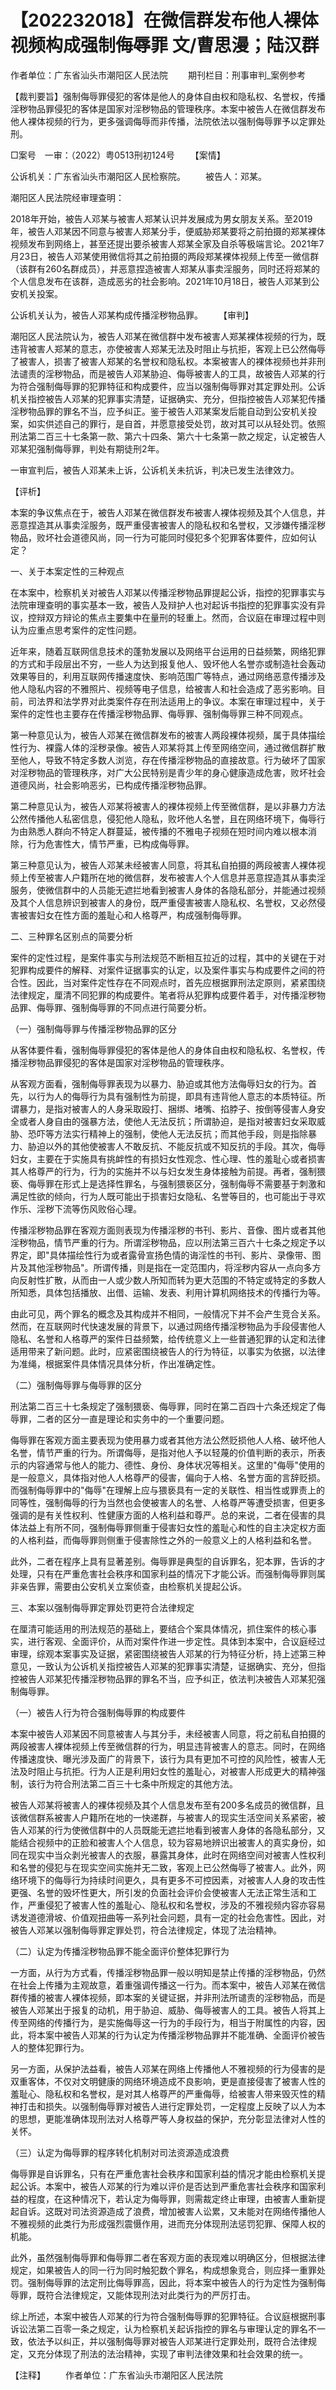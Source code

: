 # 【202232018】在微信群发布他人裸体视频构成强制侮辱罪 文/曹思漫；陆汉群

作者单位：广东省汕头市潮阳区人民法院 　　期刊栏目：刑事审判_案例参考

【裁判要旨】强制侮辱罪侵犯的客体是他人的身体自由权和隐私权、名誉权，传播淫秽物品罪侵犯的客体是国家对淫秽物品的管理秩序。本案中被告人在微信群发布他人裸体视频的行为，更多强调侮辱而非传播，法院依法以强制侮辱罪予以定罪处刑。

□案号　一审：（2022）粤0513刑初124号 　　【案情】

公诉机关：广东省汕头市潮阳区人民检察院。 　　被告人：邓某。

潮阳区人民法院经审理查明：

2018年开始，被告人邓某与被害人郑某认识并发展成为男女朋友关系。至2019年，被告人邓某因不同意与被害人郑某分手，便威胁郑某要将之前拍摄的郑某裸体视频发布到网络上，甚至还提出要杀被害人郑某全家及自杀等极端言论。2021年7月23日，被告人邓某使用微信将其之前拍摄的两段郑某裸体视频上传至一微信群（该群有260名群成员），并恶意捏造被害人郑某从事卖淫服务，同时还将郑某的个人信息发布在该群，造成恶劣的社会影响。2021年10月18日，被告人邓某到公安机关投案。

公诉机关认为，被告人邓某构成传播淫秽物品罪。 　　【审判】

潮阳区人民法院认为，被告人邓某在微信群中发布被害人郑某裸体视频的行为，既违背被害人郑某的意志，亦使被害人郑某无法及时阻止与抗拒，客观上已公然侮辱了被害人，损害了被害人郑某的名誉权和隐私权。本案被害人的裸体视频也并非刑法谴责的淫秽物品，而是被告人邓某胁迫、侮辱被害人的工具，故被告人邓某的行为符合强制侮辱罪的犯罪特征和构成要件，应当以强制侮辱罪对其定罪处刑。公诉机关指控被告人邓某的犯罪事实清楚，证据确实、充分，但指控被告人邓某犯传播淫秽物品罪的罪名不当，应予纠正。鉴于被告人邓某案发后能自动到公安机关投案，如实供述自己的罪行，是自首，并愿意接受处罚，故对其可以从轻处罚。依照刑法第二百三十七条第一款、第六十四条、第六十七条第一款之规定，认定被告人邓某犯强制侮辱罪，判处有期徒刑2年。

一审宣判后，被告人邓某未上诉，公诉机关未抗诉，判决已发生法律效力。

【评析】

本案的争议焦点在于，被告人邓某在微信群发布被害人裸体视频及其个人信息，并恶意捏造其从事卖淫服务，既严重侵害被害人的隐私权和名誉权，又涉嫌传播淫秽物品，败坏社会道德风尚，同一行为可能同时侵犯多个犯罪客体要件，应如何认定？

一、关于本案定性的三种观点

在本案中，检察机关对被告人邓某以传播淫秽物品罪提起公诉，指控的犯罪事实与法院审理查明的事实基本一致，被告人及辩护人也对起诉书指控的犯罪事实没有异议，控辩双方辩论的焦点主要集中在量刑的轻重上。然而，合议庭在审理过程中则认为应重点思考案件的定性问题。

近年来，随着互联网信息技术的蓬勃发展以及网络平台运用的日益频繁，网络犯罪的方式和手段层出不穷，一些人为达到报复他人、毁坏他人名誉亦或制造社会轰动效果等目的，利用互联网传播速度快、影响范围广等特点，通过网络恶意传播涉及他人隐私内容的不雅照片、视频等电子信息，给被害人和社会造成了恶劣影响。目前，司法界和法学界对此类案件存在刑法适用上的争议。本案在审理过程中，关于案件的定性也主要存在传播淫秽物品罪、侮辱罪、强制侮辱罪三种不同观点。

第一种意见认为，被告人邓某在微信群发布的被害人两段裸体视频，属于具体描绘性行为、裸露人体的淫秽录像。被告人邓某将其上传至网络空间，通过微信群扩散至他人，导致不特定多数人浏览，存在传播淫秽物品的直接故意。行为破坏了国家对淫秽物品的管理秩序，对广大公民特别是青少年的身心健康造成危害，败坏社会道德风尚，社会影响恶劣，已构成传播淫秽物品罪。

第二种意见认为，被告人邓某将被害人的裸体视频上传至微信群，是以非暴力方法公然传播他人私密信息，侵犯他人隐私，败坏他人名誉，且在网络环境下，侮辱行为由熟悉人群向不特定人群蔓延，被传播的不雅电子视频在短时间内难以根本消除，行为危害性大，情节严重，已构成侮辱罪。

第三种意见认为，被告人邓某未经被害人同意，将其私自拍摄的两段被害人裸体视频上传至被害人户籍所在地的微信群，发布被害人个人信息并恶意捏造其从事卖淫服务，使微信群中的人员能无遮拦地看到被害人身体的各隐私部分，并能通过视频及其个人信息辨识到被害人的身份，既严重侵害被害人隐私权、名誉权，又必然侵害被害妇女在性方面的羞耻心和人格尊严，构成强制侮辱罪。

二、三种罪名区别点的简要分析

案件的定性过程，是案件事实与刑法规范不断相互拉近的过程，其中的关键在于对犯罪构成要件的解释、对案件证据事实的认定，以及案件事实与构成要件之间的符合性。因此，当对案件定性存在不同观点时，首先应根据罪刑法定原则，紧紧围绕法律规定，厘清不同犯罪的构成要件。笔者将从犯罪构成要件着手，对传播淫秽物品罪、侮辱罪、强制侮辱罪的不同点进行简要分析。

（一）强制侮辱罪与传播淫秽物品罪的区分

从客体要件看，强制侮辱罪侵犯的客体是他人的身体自由权和隐私权、名誉权，传播淫秽物品罪侵犯的客体是国家对淫秽物品的管理秩序。

从客观方面看，强制侮辱罪表现为以暴力、胁迫或其他方法侮辱妇女的行为。首先，以行为人的侮辱行为具有强制性为前提，即具有违背他人意志的本质特征。所谓暴力，是指对被害人的人身采取殴打、捆绑、堵嘴、掐脖子、按倒等侵害人身安全或者人身自由的强暴方法，使他人无法反抗；所谓胁迫，是指对被害妇女采取威胁、恐吓等方法实行精神上的强制，使他人无法反抗；而其他手段，则是指除暴力、胁迫以外的其他使被害人不敢反抗、不能反抗或不知反抗的手段。其次，侮辱妇女，主要在于实施具有挑衅性的有损妇女性观念、性心理、性的羞耻心或者损害其人格尊严的行为，行为的实施并不以与妇女发生身体接触为前提。再者，强制猥亵、侮辱罪在形式上是选择性罪名，与强制猥亵区分，强制侮辱不需要基于刺激和满足性欲的倾向，行为人既可能出于损害妇女隐私、名誉等目的，也可能出于寻欢作乐、淫秽下流等伤风败俗心理。

传播淫秽物品罪在客观方面则表现为传播淫秽的书刊、影片、音像、图片或者其他淫秽物品，情节严重的行为。所谓淫秽物品，应以刑法第三百六十七条之规定予以界定，即"具体描绘性行为或者露骨宣扬色情的诲淫性的书刊、影片、录像带、图片及其他淫秽物品"。所谓传播，则是指在一定范围内，将淫秽内容从一点向多方向反射性扩散，从而由一人或少数人所知而转为更大范围的不特定或特定的多数人所知悉，具体包括播放、出借、运输、发表、利用计算机网络技术的传播行为等。

由此可见，两个罪名的概念及其构成并不相同，一般情况下并不会产生竞合关系。然而，在互联网时代快速发展的背景下，以通过网络传播淫秽物品为手段侵害他人隐私、名誉和人格尊严的案件日益频繁，给传统意义上一些普通犯罪的认定和法律适用带来了新问题。此时，应紧密围绕被告人的行为特征，以事实为依据，以法律为准绳，根据案件具体情况具体分析，作出准确定性。

（二）强制侮辱罪与侮辱罪的区分

刑法第二百三十七条规定了强制猥亵、侮辱罪，同时在第二百四十六条还规定了侮辱罪，二者的区分一直是理论和实务中的一个重要问题。

侮辱罪在客观方面主要表现为使用暴力或者其他方法公然贬损他人人格、破坏他人名誉，情节严重的行为。所谓侮辱，是指对他人予以轻蔑的价值判断的表示，所表示的内容通常与他人的能力、德性、身份、身体状况等相关。这里的"侮辱"使用的是一般意义，具体指对他人人格尊严的侵害，偏向于人格、名誉方面的言辞贬损。而强制侮辱罪中的"侮辱"在理解上应与猥亵具有一定的关联性、相当性或罪责上的同等性，强制侮辱的行为当然也会使被害人的名誉、人格尊严等遭受损害，但更多强调的是有关性权利、性健康方面的人格利益和尊严。总的来说，二者在侵害的具体法益上有所不同，强制侮辱罪侧重于侵害妇女性的羞耻心和性的自主决定权方面的人格利益，而侮辱罪则侧重于侵害除性之外的一般意义上的人格利益和名誉。

此外，二者在程序上具有显著差别。侮辱罪是典型的自诉罪名，犯本罪，告诉的才处理，只有在严重危害社会秩序和国家利益的情况下才能公诉。而强制侮辱罪则属非亲告罪，需要由公安机关立案侦查，由检察机关提起公诉。

三、本案以强制侮辱罪定罪处罚更符合法律规定

在厘清可能适用的刑法规范的基础上，要结合个案具体情况，抓住案件的核心事实，进行客观、全面评价，从而对案件作进一步定性。具体到本案中，合议庭经过审理，综观本案事实及证据，紧密围绕被告人邓某的行为特征分析，持上述第三种意见，一致认为公诉机关指控被告人邓某的犯罪事实清楚，证据确实、充分，但指控被告人邓某犯传播淫秽物品罪的罪名不当，应予纠正，依法判决被告人邓某犯强制侮辱罪。

（一）被告人行为符合强制侮辱罪的构成要件

本案中被告人邓某因不同意被害人与其分手，未经被害人同意，将之前私自拍摄的两段被害人裸体视频上传至微信群的行为，明显违背被害人的意志。同时，在网络传播速度快、曝光涉及面广的背景下，该行为具有更加不可控的风险性，被害人无法及时阻止与抗拒。行为人正是利用妇女性的羞耻心，对被害人形成更大的精神强制，该行为符合刑法第二百三十七条中所规定的其他方法。

被告人邓某将被害人的裸体视频及其个人信息发布至有200多名成员的微信群，且该微信群系被害人户籍所在地的一快递群，与被害人的现实生活空间关系紧密，被告人邓某的行为使微信群中的人员既能无遮拦地看到被害人身体的各隐私部分，又能结合视频中的正脸和被害人个人信息，较为容易地辨识出被害人的真实身份，如同在现实中当众剥光被害人的衣服，暴露其身体，此时在网络空间对被害人性权利和名誉的侵犯与在现实空间实施并无二致，客观上已公然侮辱了被害人。此外，网络环境下的侮辱行为持续时间更久，具有更多不可控因素，对被害人人身的攻击性更强、名誉的毁坏性更大，所引发的负面社会评价会使被害人无法正常生活和工作，严重侵犯了被害人性的羞耻心、隐私权和名誉权，涉及的不雅视频内容亦容易诱发道德滑坡、价值观扭曲等一系列社会问题，具有一定的社会危害性。因此，对被告人邓某以强制侮辱罪定罪处罚，符合法律规定，体现了法治精神。

（二）认定为传播淫秽物品罪不能全面评价整体犯罪行为

一方面，从行为方式看，传播淫秽物品罪一般以明知是禁止传播的淫秽物品，仍然在社会上传播为主观故意，着重强调传播这一行为。而本案中，被告人邓某在微信群传播的被害人裸体视频，即本案的关键证据，并非刑法所谴责的淫秽物品，而是被告人邓某出于报复的动机，用于胁迫、威胁、侮辱被害人的工具。被告人将其上传至网络的传播行为，是实施侮辱这一行为的手段行为，相当于附属性的内容，因此，将本案中被告人邓某的行为认定为传播淫秽物品罪并不能准确、全面评价被告人的整体犯罪行为。

另一方面，从保护法益看，被告人邓某在网络上传播他人不雅视频的行为侵害的是双重客体，不仅对文明健康的网络环境造成不良影响，更是直接侵害了被害人性的羞耻心、隐私权和名誉权，是对其人格尊严的严重侮辱，给被害人带来毁灭性的精神打击和损失。以强制侮辱罪对被告人进行定罪处罚，一定程度上反映了以人为本的思想，更能准确体现刑法对人格尊严等人身权益的保护，充分彰显法律对人性的关怀。

（三）认定为侮辱罪的程序转化机制对司法资源造成浪费

侮辱罪是自诉罪名，只有在严重危害社会秩序和国家利益的情况才能由检察机关提起公诉。本案中，被告人邓某的行为难以评价是否达到严重危害社会秩序和国家利益的程度，在这种情况下，若认定为侮辱罪，则需裁定终止审理，由被害人重新提起自诉。这既对司法资源造成了浪费，增加被害人讼累，又未能对在网络传播他人不雅视频的此类行为形成强烈震慑作用，进而充分体现刑法惩罚犯罪、保障人权的机能。

此外，虽然强制侮辱罪和侮辱罪二者在客观方面的表现难以明确区分，但根据法律规定，如果被告人的同一行为同时触犯数个罪名，构成想象竞合，则应择一重罪处罚。强制侮辱罪的法定刑比侮辱罪高，因此，将本案中被告人的行为定性为强制侮辱罪，既符合法律规定，又能体现刑法对此类行为的严厉打击。

综上所述，本案中被告人邓某的行为符合强制侮辱罪的犯罪特征。合议庭根据刑事诉讼法第二百零一条之规定，认为检察机关起诉指控的罪名与审理认定的罪名不一致，依法予以纠正，并以强制侮辱罪对被告人邓某进行定罪处刑，既符合法律规定，又充分体现了刑法的法治精神，实现了审判法律效果和社会效果的统一。

【注释】 　　作者单位：广东省汕头市潮阳区人民法院